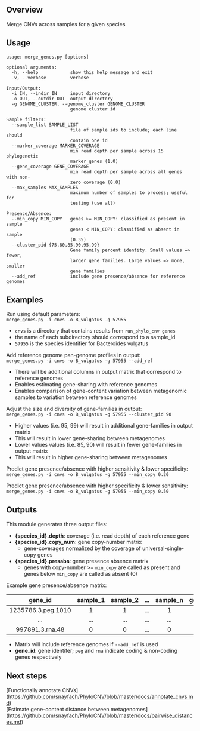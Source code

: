 ## Overview
Merge CNVs across samples for a given species

## Usage
```
usage: merge_genes.py [options]

optional arguments:
  -h, --help            show this help message and exit
  -v, --verbose         verbose

Input/Output:
  -i IN, --indir IN     input directory
  -o OUT, --outdir OUT  output directory
  -g GENOME_CLUSTER, --genome_cluster GENOME_CLUSTER
                        genome cluster id

Sample filters:
  --sample_list SAMPLE_LIST
                        file of sample ids to include; each line should
                        contain one id
  --marker_coverage MARKER_COVERAGE
                        min read depth per sample across 15 phylogenetic
                        marker genes (1.0)
  --gene_coverage GENE_COVERAGE
                        min read depth per sample across all genes with non-
                        zero coverage (0.0)
  --max_samples MAX_SAMPLES
                        maximum number of samples to process; useful for
                        testing (use all)

Presence/Absence:
  --min_copy MIN_COPY   genes >= MIN_COPY: classified as present in sample
                        genes < MIN_COPY: classified as absent in sample
                        (0.35)
  --cluster_pid {75,80,85,90,95,99}
                        Gene family percent identity. Small values => fewer,
                        larger gene families. Large values => more, smaller
                        gene families
  --add_ref             include gene presence/absence for reference genomes
```

## Examples

Run using default parameters:  
`merge_genes.py -i cnvs -o B_vulgatus -g 57955`

* `cnvs` is a directory that contains results from `run_phylo_cnv genes`
* the name of each subdirectory should correspond to a sample_id
* `57955` is the species identifier for Bacteroides vulgatus

Add reference genome pan-genome profiles in output:  
`merge_genes.py -i cnvs -o B_vulgatus -g 57955 --add_ref`

* There will be additional columns in output matrix that correspond to reference genomes
* Enables estimating gene-sharing with reference genomes
* Enables comparison of gene-content variation between metagenomic samples to variation between reference genomes

Adjust the size and diversity of gene-families in output:  
`merge_genes.py -i cnvs -o B_vulgatus -g 57955 --cluster_pid 90`  

* Higher values (i.e. 95, 99) will result in additional gene-families in output matrix
* This will result in lower gene-sharing between metagenomes
* Lower values values (i.e. 85, 90) will result in fewer gene-families in output matrix
* This will result in higher gene-sharing between metagenomes

Predict gene presence/absence with higher sensitivity & lower specificity:  
`merge_genes.py -i cnvs -o B_vulgatus -g 57955 --min_copy 0.20`

Predict gene presence/absence with higher specificity & lower sensitivity:  
`merge_genes.py -i cnvs -o B_vulgatus -g 57955 --min_copy 0.50`


## Outputs
This module generates three output files: 

* **{species_id}.depth**: coverage (i.e. read depth) of each reference gene
* **{species_id}.copy_num**: gene copy-number matrix 
  * gene-coverages normalized by the coverage of universal-single-copy genes
* **{species_id}.presabs**: gene presence absence matrix 
  * genes with copy-number >= `min_copy` are called as present and genes below `min_copy` are called as absent (0)


Example gene presence/absence matrix:

| gene_id | sample_1 | sample_2 | ...  | sample_n | genome_1 | ...  | genome_n |
| :----------:|:-------: | :-------:| :--: | :-------:| :-------:| :--: | :-------:|
| 1235786.3.peg.1010       | 1      | 1      | ...  | 1      | 1      | ...  | 1      |
| ...         | ...      | ...      | ...  | ...      | ...      | ...  | ...      |
| 997891.3.rna.48       | 0      | 0      | ...  | 0      | 1      | ...  | 0      |

* Matrix will include reference genomes if `--add_ref` is used
* **gene_id**: gene identifer; `peg` and `rna` indicate coding & non-coding genes respectively


## Next steps
[Functionally annotate CNVs] (https://github.com/snayfach/PhyloCNV/blob/master/docs/annotate_cnvs.md)  
[Estimate gene-content distance between metagenomes] (https://github.com/snayfach/PhyloCNV/blob/master/docs/pairwise_distances.md)

